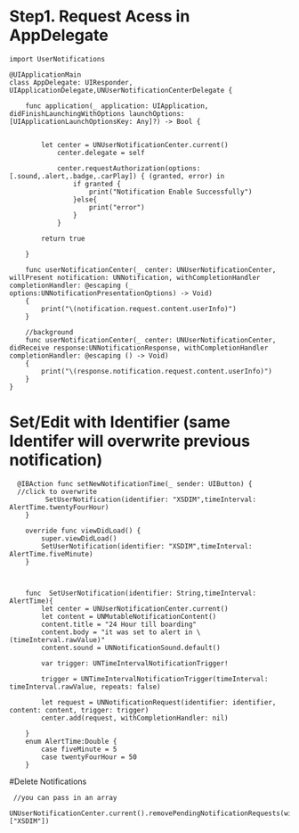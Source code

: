 # Step1. Request Acess in AppDelegate

    import UserNotifications

    @UIApplicationMain
    class AppDelegate: UIResponder, UIApplicationDelegate,UNUserNotificationCenterDelegate {

        func application(_ application: UIApplication, didFinishLaunchingWithOptions launchOptions: [UIApplicationLaunchOptionsKey: Any]?) -> Bool {


            let center = UNUserNotificationCenter.current()
                center.delegate = self

                center.requestAuthorization(options: [.sound,.alert,.badge,.carPlay]) { (granted, error) in
                    if granted {
                        print("Notification Enable Successfully")
                    }else{
                        print("error")
                    }
                }

            return true

        }

        func userNotificationCenter(_ center: UNUserNotificationCenter, willPresent notification: UNNotification, withCompletionHandler completionHandler: @escaping (_ options:UNNotificationPresentationOptions) -> Void)
        {
            print("\(notification.request.content.userInfo)")
        }

        //background
        func userNotificationCenter(_ center: UNUserNotificationCenter, didReceive response:UNNotificationResponse, withCompletionHandler completionHandler: @escaping () -> Void)
        {
            print("\(response.notification.request.content.userInfo)")
        }
    }
    
    
 # Set/Edit with Identifier (same Identifer will overwrite previous notification)
 
 
      @IBAction func setNewNotificationTime(_ sender: UIButton) {
      //click to overwrite
             SetUserNotification(identifier: "XSDIM",timeInterval: AlertTime.twentyFourHour)
        }
        
        override func viewDidLoad() {
            super.viewDidLoad()
            SetUserNotification(identifier: "XSDIM",timeInterval: AlertTime.fiveMinute)
        }



        func  SetUserNotification(identifier: String,timeInterval: AlertTime){
            let center = UNUserNotificationCenter.current()
            let content = UNMutableNotificationContent()
            content.title = "24 Hour till boarding"
            content.body = "it was set to alert in \(timeInterval.rawValue)"
            content.sound = UNNotificationSound.default()

            var trigger: UNTimeIntervalNotificationTrigger!

            trigger = UNTimeIntervalNotificationTrigger(timeInterval: timeInterval.rawValue, repeats: false)

            let request = UNNotificationRequest(identifier: identifier, content: content, trigger: trigger)
            center.add(request, withCompletionHandler: nil)

        }
        enum AlertTime:Double {
            case fiveMinute = 5
            case twentyFourHour = 50
        }
        
 #Delete Notifications
 
     //you can pass in an array
     UNUserNotificationCenter.current().removePendingNotificationRequests(withIdentifiers: ["XSDIM"])
